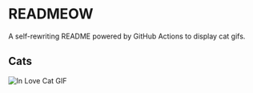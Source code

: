 # READMEOW

A self-rewriting README powered by GitHub Actions to display cat gifs.

## Cats

![In Love Cat GIF](https://media0.giphy.com/media/MDJ9IbxxvDUQM/200.gif?cid=9acd02dab464ppub3kd4mtbwjc186iqy9wlxcefundzol5xn&ep=v1_gifs_search&rid=200.gif&ct=g)
